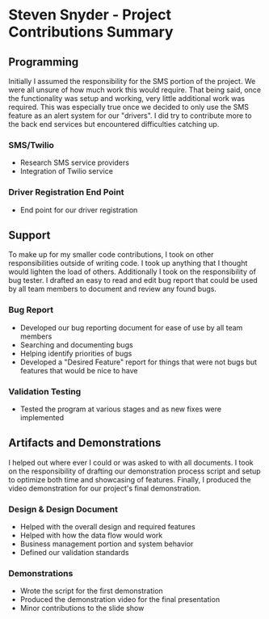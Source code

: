 # Steven Snyder - Project Contributions Summary

## Programming
Initially I assumed the responsibility for the SMS portion of the project.  We were all unsure of how much work this would require.  That being said, once the functionality was setup and working, very little additional work was required.  This was especially true once we decided to only use the SMS feature as an alert system for our "drivers".  I did try to contribute more to the back end services but encountered difficulties catching up.


### SMS/Twilio 
* Research SMS service providers
* Integration of Twilio service 

### Driver Registration End Point
* End point for our driver registration

## Support
To make up for my smaller code contributions, I took on other responsibilities outside of writing code.  I took up anything that I thought would lighten the load of others.  Additionally I took on the responsibility of bug tester.  I drafted an easy to read and edit bug report that could be used by all team members to document and review any found bugs.  

### Bug Report
* Developed our bug reporting document for ease of use by all team members
* Searching and documenting bugs
* Helping identify priorities of bugs
* Developed a "Desired Feature" report for things that were not bugs but features that would be nice to have

### Validation Testing
* Tested the program at various stages and as new fixes were implemented

## Artifacts and Demonstrations
I helped out where ever I could or was asked to with all documents.  I took on the responsibility of drafting our demonstration process script and setup to optimize both time and showcasing of features.  Finally, I produced the video demonstration for our project's final demonstration.  

### Design & Design Document
* Helped with the overall design and required features 
* Helped with how the data flow would work 
* Business management portion and system behavior 
* Defined our validation standards

### Demonstrations
* Wrote the script for the first demonstration
* Produced the demonstration video for the final presentation
* Minor contributions to the slide show
